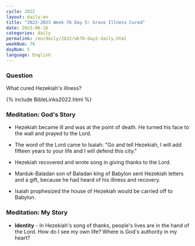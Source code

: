 ```yaml
---
cycle: 2022
layout: daily-en
title: "2022-2023 Week 76 Day 5: Grave Illness Cured"
date: 2023-06-16
categories: daily
permalink: /en/daily/2022/wk76-day2-daily.html
weekNum: 76
dayNum: 5
language: English
---
```

### Question     
What cured Hezekiah's illness? 

{% include BibleLinks2022.html %} 

### Meditation: God's Story   
+ Hezekiah became ill and was at the point of death. He turned his face to the wall and prayed to the Lord. 

+ The word of the Lord came to Isaiah: "Go and tell Hezekiah, I will add fifteen years to your life and I will defend this city." 

+ Hezekiah recovered and wrote song in giving thanks to the Lord. 

+ Marduk-Baladan son of Baladan king of Babylon sent Hezekiah letters and a gift, because he had heard of his illness and recovery. 

+ Isaiah prophesized the house of Hezekiah would be carried off to Babylon. 

### Meditation: My Story   
+ **Identity** - In Hezekiah's song of thanks, people's lives are in the hand of the Lord. How do I see my own life? Where is God's authority in my heart? 
